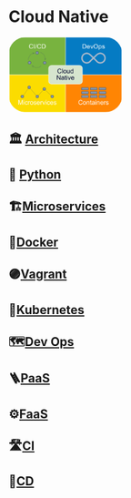 # Cloud Native

<img src="https://raw.githubusercontent.com/moisestech/cloud-native-foundations/master/assets/images/diagrams/cloud-native-diagram_1.png" width="200px" style="max-width: 200px; border-radius: 30px;"/>

## 🏛 [Architecture](https://github.com/moisestech/cloud-native-foundations/blob/master/cloud-native/architecture/_arch.md)

## 🐍 [Python](https://github.com/moisestech/cloud-native-foundations/blob/master/cloud-native/python/_python.md)

## 🏗️[Microservices](https://github.com/moisestech/cloud-native-foundations/blob/master/cloud-native/microservices/_microservices.md)

## 🐳[Docker](https://github.com/moisestech/cloud-native-foundations/blob/master/cloud-native/docker/_docker.md)

## 🟣[Vagrant](https://github.com/moisestech/cloud-native-foundations/blob/master/cloud-native/vagrant/_vagrant.md)

## 🐙[Kubernetes](https://github.com/moisestech/cloud-native-foundations/blob/master/cloud-native/kubernetes/_kubernetes.md)

## 🗺️[Dev Ops](https://github.com/moisestech/cloud-native-foundations/blob/master/cloud-native/devops/_devops.md)

## 🪜[PaaS](https://github.com/moisestech/cloud-native-foundations/blob/master/cloud-native/paas/_paas.md)

## ⚙️[FaaS](https://github.com/moisestech/cloud-native-foundations/blob/master/cloud-native/faas/_faas.md)

## 🛣️[CI](https://github.com/moisestech/cloud-native-foundations/blob/master/cloud-native/ci/_ci.md)

## 🚀[CD](https://github.com/moisestech/cloud-native-foundations/blob/master/cloud-native/cd/_cd.md)
